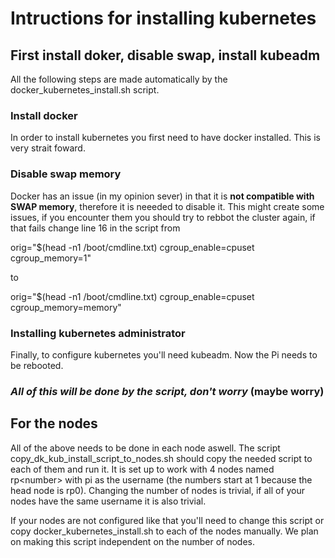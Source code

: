 # Intructions for installing kubernetes

## First install doker, disable swap, install kubeadm

All the following steps are made automatically by the 
docker_kubernetes_install.sh script.

### Install docker
In order to install kubernetes you first need to have docker installed. This is 
very strait foward.

### Disable swap memory
Docker has an issue (in my opinion sever) in that it is **not compatible with 
SWAP memory**, therefore it is neeeded to disable it. This might create some 
issues, if you encounter them you should try to rebbot the cluster again, if 
that fails change line 16 in the script from

orig="$(head -n1 /boot/cmdline.txt) cgroup_enable=cpuset cgroup_memory=1"

to

orig="$(head -n1 /boot/cmdline.txt) cgroup_enable=cpuset cgroup_memory=memory"

### Installing kubernetes administrator

Finally, to configure kubernetes you'll need kubeadm. Now the Pi needs to be 
rebooted.

### *All of this will be done by the script, don't worry* (maybe worry)

## For the nodes

All of the above needs to be done in each node aswell. The script
copy_dk_kub_install_script_to_nodes.sh should copy the needed script to each of 
them and run it. It is set up to work with 4 nodes named rp\<number\> with pi as 
the username (the numbers start at 1 because the head node is rp0). Changing 
the number of nodes is trivial, if all of your nodes have the same username it 
is also trivial.

If your nodes are not configured like that you'll need to change 
this script or copy docker_kubernetes_install.sh to each of the nodes manually.
We plan on making this script independent on the number of nodes.